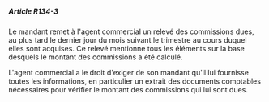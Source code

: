 ##### Article R134-3

Le mandant remet à l'agent commercial un relevé des commissions dues, au plus tard le dernier jour du mois suivant le trimestre au cours duquel elles sont acquises. Ce relevé mentionne tous les éléments sur la base desquels le montant des commissions a été calculé.

L'agent commercial a le droit d'exiger de son mandant qu'il lui fournisse toutes les informations, en particulier un extrait des documents comptables nécessaires pour vérifier le montant des commissions qui lui sont dues.

